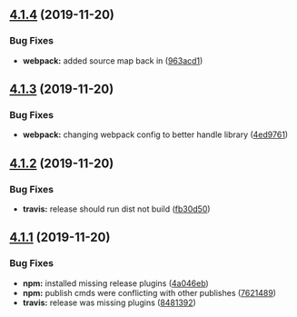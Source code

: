 ## [4.1.4](https://github.com/CassandraSpruit/Vivi/compare/v4.1.3...v4.1.4) (2019-11-20)


### Bug Fixes

* **webpack:** added source map back in ([963acd1](https://github.com/CassandraSpruit/Vivi/commit/963acd10068635c78080e207f1ad678724d33cd5))

## [4.1.3](https://github.com/CassandraSpruit/Vivi/compare/v4.1.2...v4.1.3) (2019-11-20)


### Bug Fixes

* **webpack:** changing webpack config to better handle library ([4ed9761](https://github.com/CassandraSpruit/Vivi/commit/4ed976138251920adfcd5893a2293e7c255c90af))

## [4.1.2](https://github.com/CassandraSpruit/Vivi/compare/v4.1.1...v4.1.2) (2019-11-20)


### Bug Fixes

* **travis:** release should run dist not build ([fb30d50](https://github.com/CassandraSpruit/Vivi/commit/fb30d50511a876306c38819f3c078d526cea9cfb))

## [4.1.1](https://github.com/CassandraSpruit/Vivi/compare/v4.1.0...v4.1.1) (2019-11-20)


### Bug Fixes

* **npm:** installed missing release plugins ([4a046eb](https://github.com/CassandraSpruit/Vivi/commit/4a046eb087850d1f333acd51d872767de79b6563))
* **npm:** publish cmds were conflicting with other publishes ([7621489](https://github.com/CassandraSpruit/Vivi/commit/76214890725e88740e86480e4c5a24d9599cfa9d))
* **travis:** release was missing plugins ([8481392](https://github.com/CassandraSpruit/Vivi/commit/8481392fad51574bb67a1e66a638142044ca2f81))
